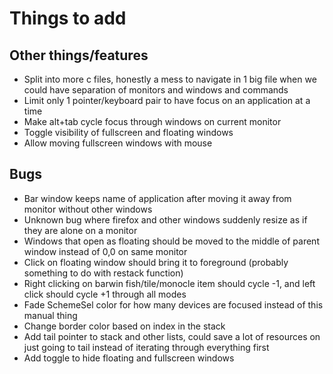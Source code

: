 # Things to add

## Other things/features

* Split into more c files, honestly a mess to navigate in 1 big file when we could have separation of monitors and windows and commands
* Limit only 1 pointer/keyboard pair to have focus on an application at a time
* Make alt+tab cycle focus through windows on current monitor
* Toggle visibility of fullscreen and floating windows
* Allow moving fullscreen windows with mouse

## Bugs

* Bar window keeps name of application after moving it away from monitor without other windows
* Unknown bug where firefox and other windows suddenly resize as if they are alone on a monitor
* Windows that open as floating should be moved to the middle of parent window instead of 0,0 on same monitor
* Click on floating window should bring it to foreground (probably something to do with restack function)
* Right clicking on barwin fish/tile/monocle item should cycle -1, and left click should cycle +1 through all modes
* Fade SchemeSel color for how many devices are focused instead of this manual thing
* Change border color based on index in the stack
* Add tail pointer to stack and other lists, could save a lot of resources on just going to tail instead of iterating through everything first
* Add toggle to hide floating and fullscreen windows
